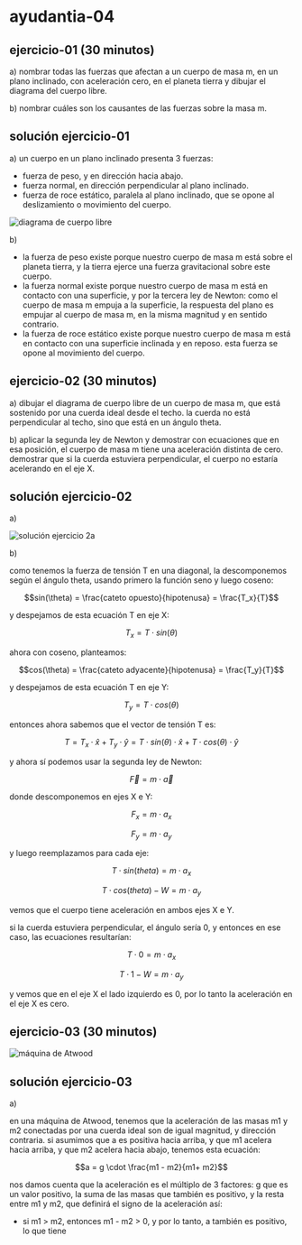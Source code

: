 # ayudantia-04

## ejercicio-01 (30 minutos)

a) nombrar todas las fuerzas que afectan a un cuerpo de masa m, en un plano inclinado, con aceleración cero, en el planeta tierra y dibujar el diagrama del cuerpo libre.

b) nombrar cuáles son los causantes de las fuerzas sobre la masa m.

## solución ejercicio-01

a) un cuerpo en un plano inclinado presenta 3 fuerzas:

- fuerza de peso, y en dirección hacia abajo.
- fuerza normal, en dirección perpendicular al plano inclinado.
- fuerza de roce estático, paralela al plano inclinado, que se opone al deslizamiento o movimiento del cuerpo.

![diagrama de cuerpo libre](./Friction_relative_to_normal_force_fondo_blanco.png)

b)

- la fuerza de peso existe porque nuestro cuerpo de masa m está sobre el planeta tierra, y la tierra ejerce una fuerza gravitacional sobre este cuerpo.
- la fuerza normal existe porque nuestro cuerpo de masa m está en contacto con una superficie, y por la tercera ley de Newton: como el cuerpo de masa m empuja a la superficie, la respuesta del plano es empujar al cuerpo de masa m, en la misma magnitud y en sentido contrario.
- la fuerza de roce estático existe porque nuestro cuerpo de masa m está en contacto con una superficie inclinada y en reposo. esta fuerza se opone al movimiento del cuerpo.

## ejercicio-02 (30 minutos)

a) dibujar el diagrama de cuerpo libre de un cuerpo de masa m, que está sostenido por una cuerda ideal desde el techo. la cuerda no está perpendicular al techo, sino que está en un ángulo theta.

b) aplicar la segunda ley de Newton y demostrar con ecuaciones que en esa posición, el cuerpo de masa m tiene una aceleración distinta de cero. demostrar que si la cuerda estuviera perpendicular, el cuerpo no estaría acelerando en el eje X.

## solución ejercicio-02

a)

![solución ejercicio 2a](./ej02a.jpg)

b)

como tenemos la fuerza de tensión T en una diagonal, la descomponemos según el ángulo theta, usando primero la función seno y luego coseno:

$$sin(\theta) = \frac{cateto opuesto}{hipotenusa} = \frac{T_x}{T}$$

y despejamos de esta ecuación T en eje X:

$$T_x = T \cdot sin(\theta)$$

ahora con coseno, planteamos:

$$cos(\theta) = \frac{cateto adyacente}{hipotenusa} = \frac{T_y}{T}$$

y despejamos de esta ecuación T en eje Y:

$$T_y = T \cdot cos(\theta)$$

entonces ahora sabemos que el vector de tensión T es:

$$T = T_x \cdot \hat{x} + T_y \cdot\hat{y} = T \cdot sin(\theta) \cdot \hat{x} + T \cdot cos(\theta) \cdot \hat{y}$$

y ahora sí podemos usar la segunda ley de Newton:

$$\vec{F} = m \cdot \vec{a}$$

donde descomponemos en ejes X e Y:

$$ F_x = m \cdot a_x$$

$$ F_y = m \cdot a_y$$

y luego reemplazamos para cada eje:

$$ T \cdot sin(theta) = m \cdot a_x$$

$$ T \cdot cos(theta) - W = m \cdot a_y$$

vemos que el cuerpo tiene aceleración en ambos ejes X e Y.

si la cuerda estuviera perpendicular, el ángulo sería 0, y entonces en ese caso, las ecuaciones resultarían:

$$ T \cdot 0 = m \cdot a_x$$

$$ T \cdot 1 - W = m \cdot a_y$$

y vemos que en el eje X el lado izquierdo es 0, por lo tanto la aceleración en el eje X es cero.

## ejercicio-03 (30 minutos)

![máquina de Atwood](./Atwood.png)

## solución ejercicio-03

a)

en una máquina de Atwood, tenemos que la aceleración de las masas m1 y m2 conectadas por una cuerda ideal son de igual magnitud, y dirección contraria. si asumimos que a es positiva hacia arriba, y que m1 acelera hacia arriba, y que m2 acelera hacia abajo, tenemos esta ecuación:

$$a = g \cdot \frac{m1 - m2}{m1+ m2}$$

nos damos cuenta que la aceleración es el múltiplo de 3 factores: g que es un valor positivo, la suma de las masas que también es positivo, y la resta entre m1 y m2, que definirá el signo de la aceleración así:

- si m1 > m2, entonces m1 - m2 > 0, y por lo tanto, a también es positivo, lo que tiene
